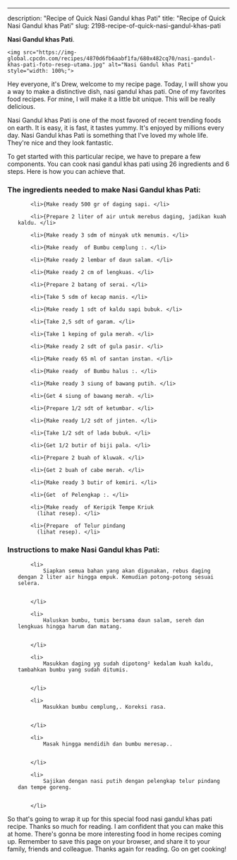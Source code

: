 ---
description: "Recipe of Quick Nasi Gandul khas Pati"
title: "Recipe of Quick Nasi Gandul khas Pati"
slug: 2198-recipe-of-quick-nasi-gandul-khas-pati

<p>
	<strong>Nasi Gandul khas Pati</strong>. 
	
</p>
<p>
	
	<img src="https://img-global.cpcdn.com/recipes/4870d6fb6aabf1fa/680x482cq70/nasi-gandul-khas-pati-foto-resep-utama.jpg" alt="Nasi Gandul khas Pati" style="width: 100%;">
	
	
</p>
<p>
	Hey everyone, it's Drew, welcome to my recipe page. Today, I will show you a way to make a distinctive dish, nasi gandul khas pati. One of my favorites food recipes. For mine, I will make it a little bit unique. This will be really delicious.
</p>
	
<p>
	Nasi Gandul khas Pati is one of the most favored of recent trending foods on earth. It is easy, it is fast, it tastes yummy. It's enjoyed by millions every day. Nasi Gandul khas Pati is something that I've loved my whole life. They're nice and they look fantastic.
</p>
<p>
	
</p>

<p>
To get started with this particular recipe, we have to prepare a few components. You can cook nasi gandul khas pati using 26 ingredients and 6 steps. Here is how you can achieve that.
</p>

<h3>The ingredients needed to make Nasi Gandul khas Pati:</h3>

<ol>
	
		<li>{Make ready 500 gr of daging sapi. </li>
	
		<li>{Prepare 2 liter of air untuk merebus daging, jadikan kuah kaldu. </li>
	
		<li>{Make ready 3 sdm of minyak utk menumis. </li>
	
		<li>{Make ready  of Bumbu cemplung :. </li>
	
		<li>{Make ready 2 lembar of daun salam. </li>
	
		<li>{Make ready 2 cm of lengkuas. </li>
	
		<li>{Prepare 2 batang of serai. </li>
	
		<li>{Take 5 sdm of kecap manis. </li>
	
		<li>{Make ready 1 sdt of kaldu sapi bubuk. </li>
	
		<li>{Take 2,5 sdt of garam. </li>
	
		<li>{Take 1 keping of gula merah. </li>
	
		<li>{Make ready 2 sdt of gula pasir. </li>
	
		<li>{Make ready 65 ml of santan instan. </li>
	
		<li>{Make ready  of Bumbu halus :. </li>
	
		<li>{Make ready 3 siung of bawang putih. </li>
	
		<li>{Get 4 siung of bawang merah. </li>
	
		<li>{Prepare 1/2 sdt of ketumbar. </li>
	
		<li>{Make ready 1/2 sdt of jinten. </li>
	
		<li>{Take 1/2 sdt of lada bubuk. </li>
	
		<li>{Get 1/2 butir of biji pala. </li>
	
		<li>{Prepare 2 buah of kluwak. </li>
	
		<li>{Get 2 buah of cabe merah. </li>
	
		<li>{Make ready 3 butir of kemiri. </li>
	
		<li>{Get  of Pelengkap :. </li>
	
		<li>{Make ready  of Keripik Tempe Kriuk
          (lihat resep). </li>
	
		<li>{Prepare  of Telur pindang
          (lihat resep). </li>
	
</ol>
<p>
	
</p>

<h3>Instructions to make Nasi Gandul khas Pati:</h3>

<ol>
	
		<li>
			Siapkan semua bahan yang akan digunakan, rebus daging dengan 2 liter air hingga empuk. Kemudian potong-potong sesuai selera.
			
			
		</li>
	
		<li>
			Haluskan bumbu, tumis bersama daun salam, sereh dan lengkuas hingga harum dan matang.
			
			
		</li>
	
		<li>
			Masukkan daging yg sudah dipotong² kedalam kuah kaldu, tambahkan bumbu yang sudah ditumis.
			
			
		</li>
	
		<li>
			Masukkan bumbu cemplung,. Koreksi rasa.
			
			
		</li>
	
		<li>
			Masak hingga mendidih dan bumbu meresap..
			
			
		</li>
	
		<li>
			Sajikan dengan nasi putih dengan pelengkap telur pindang dan tempe goreng.
			
			
		</li>
	
</ol>

<p>
	
</p>

<p>
	So that's going to wrap it up for this special food nasi gandul khas pati recipe. Thanks so much for reading. I am confident that you can make this at home. There's gonna be more interesting food in home recipes coming up. Remember to save this page on your browser, and share it to your family, friends and colleague. Thanks again for reading. Go on get cooking!
</p>
